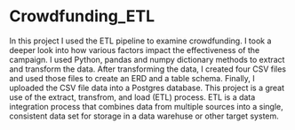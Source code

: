 # Crowdfunding_ETL
In this project I used the ETL pipeline to examine crowdfunding. I took a deeper look into how various factors impact the effectiveness of the campaign. I used Python,  pandas and numpy dictionary methods to extract and transform the data. After transforming the data, I created four CSV files and used those files to create an ERD and a table schema. Finally, I uploaded the CSV file data into a Postgres database. This project is a great use of the extract, transfrom, and load (ETL) process. ETL is a data integration process that combines data from multiple sources into a single, consistent data set for storage in a data warehuse or other target system.
